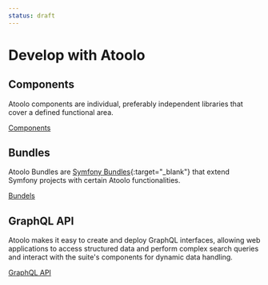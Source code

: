 ```yaml
---
status: draft
---
```


# Develop with Atoolo

## Components

Atoolo components are individual, preferably independent libraries that cover a defined functional area.

[Components](components/index.md)

## Bundles

Atoolo Bundles are [Symfony Bundles](https://symfony.com/doc/current/bundles.html){:target="\_blank"} that extend Symfony projects with certain Atoolo functionalities.

[Bundels](bundles/index.md)

## GraphQL API

Atoolo makes it easy to create and deploy GraphQL interfaces, allowing web applications to access structured data and perform complex search queries and interact with the suite's components for dynamic data handling.

[GraphQL API](graphql/index.md)
